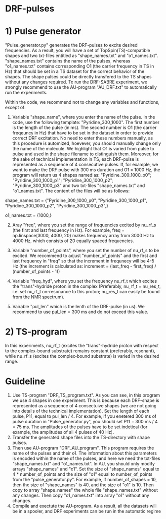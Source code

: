 # DRF-pulses

# 1) Pulse generator
"Pulse_generator.py" generates the DRF-pulses to excite desired frequencies. As a result, you will have a set of TopSpin(TS)-compatible shapes and two txt-files entitled as "shape_names.txt" and "o1_names.txt". "shape_names.txt" contains the name of the pulses, whereas "o1_names.txt" contains corresponding O1 (the carrier frequency in TS in Hz) that should be set in a TS dataset for the correct behavior of the shapes. The shape pulses could be directly transfered to the TS shapes without any changes required. To run the DRF-SABRE experiment, we strongly recommend to use the AU-program "AU_DRF.txt" to automatically run the experiments.

Within the code, we recommend not to change any variables and functions, except of:

1) Variable "shape_name", where you enter the name of the pulse. In the code, use the following template: "Pyridine_300_1000". The first number is the length of the pulse (in ms). The second number is O1 (the carrier freqeuncy in Hz) that have to be set in the dataset in order to provide correct DRF excitation. No need to enter these numbers manually, as this procedure is automized, hoevever, you should manually change only the name of the molecule. We highlight that O1 is varied from pulse to pulse and used in the shape filename to distinguish them. Moreover, for the sake of technical implementation in TS, each DRF-pulse is represented as a sequence of 4 consecutive pulses. If, for example, we want to make the DRF pulse with 300 ms duration and O1 = 1000 Hz, the program will return us 4 shapes named as: "Pyridine_300_1000_p0"; "Pyridine_300_1000_p1"; "Pyridine_300_1000_p2"; "Pyridine_300_1000_p3" and two txt-files "shape_names.txt" and "o1_names.txt". The content of the files will be as follows:
   
 shape_names.txt = {"Pyridine_300_1000_p0",
                  "Pyridine_300_1000_p1",
                  "Pyridine_300_1000_p2",
                  "Pyridine_300_1000_p3",}
   
 o1_names.txt = {1000,}

2) Aray "freq", where you set the range of frequencies excited by nu_rf_s (the first and last frequency in Hz). For example, freq = np.linspace(3000, 4000, 20) makes frequency array from 3000 Hz to 4000 Hz, which consists of 20 equally spaced frequencies.

3) Variable "number_of_points", where you set the number of nu_rf_s to be excited. We recommend to adjust "number_of_points" and the first and last frequency in "freq" so that the increment in frequnecy will be 4-5 Hz (the increment is calculated as: increment = (last_freq - first_freq) / (number_of_points - 1)) 

4) Variable "freq_hyd", where you set the frequency nu_rf_t which excites the "trans"-hydride proton in the complex (Preferably, nu_rf_t = nu_res_t, i.e. set nu_rf_t on-resonance to this proton; nu_res_t can easily be found from the NMR spectrum).

5) Vairable "pul_len" which is the lenth of the DRF-pulse (in us). We recommend to use pul_len = 300 ms and do not exceed this value.

# 2) TS-program


 In this experiments, nu_rf_t (excites the "trans"-hydride proton with respect to the complex-bound substrate) remains constant (preferably, resonant), while nu_rf_s (excites the complex-bound substrate) is varied in the desired range.
# Guideline
1) Use TS-program "DRF_TS_program.txt". As you can see, in this program we use 4 shapes in one experiment. This is because each DRF-shape is represented as a sequence of 4 consectuive shapes (we are not going into details of the technical implementation). Set the length of each pulse, P11, equal to pul_len / 4. For example, if you enetered 300 ms of pulse duration in "Pulse_generator.py", you should set P11 = 300 ms / 4 = 75 ms. The amplitudes of the pulses have to be set indetical (for example, the amplitudes of all 4 pulses of 40 Hz).
2) Transfer the generated shape files into the TS-directory with shape pulses.
3) Then use AU-program "DRF_AU_program". This program requires the name of the pulses and their o1. The information about this parameters is encoded within the name of the pulses, and here we need the txt-files "shape_names.txt" and "o1_names.txt". In AU, you should only modify arrays "shape_names" and "o1". Set the size of "shape_names" equal to 4 * number_of_points and the size of "o1" equal to number_of_points from the "pulse_generator.py". For example, if number_of_shapes = 10, then the size of "shape_names" is 40, and the size of "o1" is 10. Then copy to array "shape_names" the whole file "shape_names.txt" without any changes. Then copy "o1_names.txt" into array "o1" without any changes.
4) Compile and exectute the AU-program. As a result, all the datasets will be in a spooler, and DRF experiments can be run in the automatic regime
